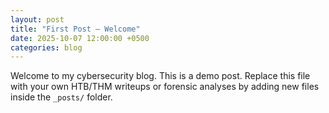 ```yaml
---
layout: post
title: "First Post — Welcome"
date: 2025-10-07 12:00:00 +0500
categories: blog
---
```

Welcome to my cybersecurity blog. This is a demo post. Replace this file with your own HTB/THM writeups or forensic analyses by adding new files inside the `_posts/` folder.
